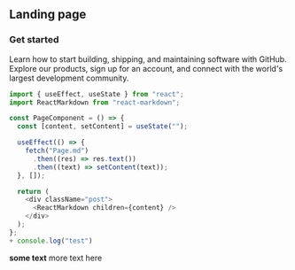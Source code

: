 ## Landing page

### Get started
Learn how to start building, shipping, and maintaining software with GitHub. Explore our products, sign up for an account, and connect with the world's largest development community.

```javascript
import { useEffect, useState } from "react";
import ReactMarkdown from "react-markdown";

const PageComponent = () => {
  const [content, setContent] = useState("");

  useEffect(() => {
    fetch("Page.md")
      .then((res) => res.text())
      .then((text) => setContent(text));
  }, []);

  return (
    <div className="post">
      <ReactMarkdown children={content} />
    </div>
  );
};
+ console.log("test")
```

**some text**
more text here
